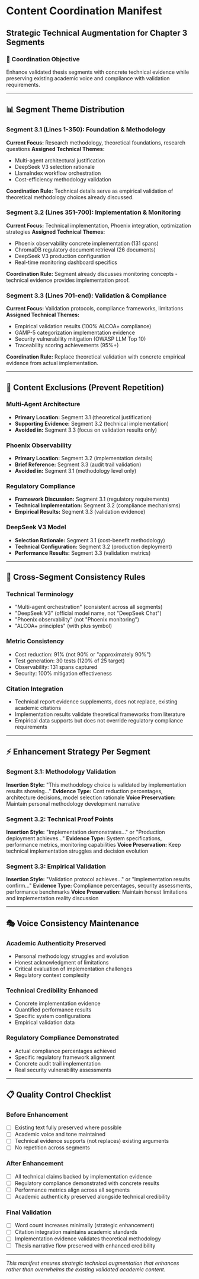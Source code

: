 # Content Coordination Manifest
## Strategic Technical Augmentation for Chapter 3 Segments

### 🎯 Coordination Objective
Enhance validated thesis segments with concrete technical evidence while preserving existing academic voice and compliance with validation requirements.

---

## 📊 Segment Theme Distribution

### Segment 3.1 (Lines 1-350): Foundation & Methodology
**Current Focus:** Research methodology, theoretical foundations, research questions
**Assigned Technical Themes:**
- Multi-agent architectural justification
- DeepSeek V3 selection rationale  
- LlamaIndex workflow orchestration
- Cost-efficiency methodology validation

**Coordination Rule:** Technical details serve as empirical validation of theoretical methodology choices already discussed.

### Segment 3.2 (Lines 351-700): Implementation & Monitoring  
**Current Focus:** Technical implementation, Phoenix integration, optimization strategies
**Assigned Technical Themes:**
- Phoenix observability concrete implementation (131 spans)
- ChromaDB regulatory document retrieval (26 documents)
- DeepSeek V3 production configuration
- Real-time monitoring dashboard specifics

**Coordination Rule:** Segment already discusses monitoring concepts - technical evidence provides implementation proof.

### Segment 3.3 (Lines 701-end): Validation & Compliance
**Current Focus:** Validation protocols, compliance frameworks, limitations
**Assigned Technical Themes:**
- Empirical validation results (100% ALCOA+ compliance)
- GAMP-5 categorization implementation evidence
- Security vulnerability mitigation (OWASP LLM Top 10)
- Traceability scoring achievements (95%+)

**Coordination Rule:** Replace theoretical validation with concrete empirical evidence from actual implementation.

---

## 🚫 Content Exclusions (Prevent Repetition)

### Multi-Agent Architecture
- **Primary Location:** Segment 3.1 (theoretical justification)
- **Supporting Evidence:** Segment 3.2 (technical implementation)
- **Avoided in:** Segment 3.3 (focus on validation results only)

### Phoenix Observability
- **Primary Location:** Segment 3.2 (implementation details)
- **Brief Reference:** Segment 3.3 (audit trail validation)
- **Avoided in:** Segment 3.1 (methodology level only)

### Regulatory Compliance
- **Framework Discussion:** Segment 3.1 (regulatory requirements)
- **Technical Implementation:** Segment 3.2 (compliance mechanisms) 
- **Empirical Results:** Segment 3.3 (validation evidence)

### DeepSeek V3 Model
- **Selection Rationale:** Segment 3.1 (cost-benefit methodology)
- **Technical Configuration:** Segment 3.2 (production deployment)
- **Performance Results:** Segment 3.3 (validation metrics)

---

## 🔄 Cross-Segment Consistency Rules

### Technical Terminology
- "Multi-agent orchestration" (consistent across all segments)
- "DeepSeek V3" (official model name, not "DeepSeek Chat")
- "Phoenix observability" (not "Phoenix monitoring")
- "ALCOA+ principles" (with plus symbol)

### Metric Consistency
- Cost reduction: 91% (not 90% or "approximately 90%")
- Test generation: 30 tests (120% of 25 target)
- Observability: 131 spans captured
- Security: 100% mitigation effectiveness

### Citation Integration
- Technical report evidence supplements, does not replace, existing academic citations
- Implementation results validate theoretical frameworks from literature
- Empirical data supports but does not override regulatory compliance requirements

---

## ⚡ Enhancement Strategy Per Segment

### Segment 3.1: Methodology Validation
**Insertion Style:** "This methodology choice is validated by implementation results showing..."
**Evidence Type:** Cost reduction percentages, architecture decisions, model selection rationale
**Voice Preservation:** Maintain personal methodology development narrative

### Segment 3.2: Technical Proof Points  
**Insertion Style:** "Implementation demonstrates..." or "Production deployment achieves..."
**Evidence Type:** System specifications, performance metrics, monitoring capabilities
**Voice Preservation:** Keep technical implementation struggles and decision evolution

### Segment 3.3: Empirical Validation
**Insertion Style:** "Validation protocol achieves..." or "Implementation results confirm..."
**Evidence Type:** Compliance percentages, security assessments, performance benchmarks
**Voice Preservation:** Maintain honest limitations and implementation reality discussion

---

## 🎭 Voice Consistency Maintenance

### Academic Authenticity Preserved
- Personal methodology struggles and evolution
- Honest acknowledgment of limitations
- Critical evaluation of implementation challenges
- Regulatory context complexity

### Technical Credibility Enhanced  
- Concrete implementation evidence
- Quantified performance results
- Specific system configurations
- Empirical validation data

### Regulatory Compliance Demonstrated
- Actual compliance percentages achieved
- Specific regulatory framework alignment
- Concrete audit trail implementation
- Real security vulnerability assessments

---

## 📋 Quality Control Checklist

### Before Enhancement
- [ ] Existing text fully preserved where possible
- [ ] Academic voice and tone maintained  
- [ ] Technical evidence supports (not replaces) existing arguments
- [ ] No repetition across segments

### After Enhancement  
- [ ] All technical claims backed by implementation evidence
- [ ] Regulatory compliance demonstrated with concrete results
- [ ] Performance metrics align across all segments
- [ ] Academic authenticity preserved alongside technical credibility

### Final Validation
- [ ] Word count increases minimally (strategic enhancement)
- [ ] Citation integration maintains academic standards
- [ ] Implementation evidence validates theoretical methodology
- [ ] Thesis narrative flow preserved with enhanced credibility

---

*This manifest ensures strategic technical augmentation that enhances rather than overwhelms the existing validated academic content.*